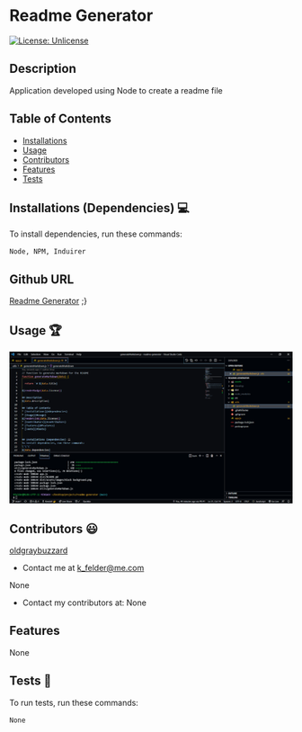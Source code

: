 # Readme Generator

[![License: Unlicense](https://img.shields.io/badge/license-Unlicense-blue.svg)](http://unlicense.org/)
  
## Description
Application developed using Node to create a readme file

## Table of Contents
* [Installations](#dependencies)
* [Usage](#usage)
* [Contributors](#contributors)
* [Features](#features)
* [Tests](#tests)


## Installations (Dependencies) 💻
To install dependencies, run these commands:
```
Node, NPM, Induirer
```

## Github URL
[Readme Generator](https://github.com/oldgraybuzzard/readme-generator.git)
 ;}

## Usage 🏆
![](assets/images/genmarkdown.png)


## Contributors 😃
[oldgraybuzzard](https://github.com/oldgraybuzzard)
* Contact me at k_felder@me.com

None
* Contact my contributors at: None

## Features
None  

## Tests 🧪
To run tests, run these commands:
```
None
```
